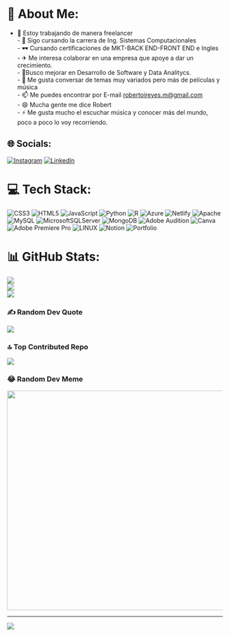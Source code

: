 # 💫 About Me:
- 🔭 Estoy trabajando de manera freelancer<br>- 🌱 Sigo cursando la carrera de Ing. Sistemas Computacionales<br>- 🕶 Cursando certificaciones de MKT-BACK END-FRONT END e Ingles<br>- ✈ Me interesa colaborar en una empresa que apoye a dar un crecimiento.<br>- 🤔Busco mejorar en Desarrollo de Software y Data Analitycs.<br>- 💬 Me gusta conversar de temas muy variados pero más de películas y música<br>- 📫 Me puedes encontrar por E-mail robertoireyes.m@gmail.com<br>- 😄 Mucha gente me dice Robert<br>- ⚡ Me gusta mucho el escuchar música y conocer más del mundo, poco a poco lo voy recorriendo. 


## 🌐 Socials:
[![Instagram](https://img.shields.io/badge/Instagram-%23E4405F.svg?logo=Instagram&logoColor=white)](https://instagram.com//rovert.lh/) [![LinkedIn](https://img.shields.io/badge/LinkedIn-%230077B5.svg?logo=linkedin&logoColor=white)](https://linkedin.com/in//in/roberto-reyes-ib/) 

# 💻 Tech Stack:
![CSS3](https://img.shields.io/badge/css3-%231572B6.svg?style=for-the-badge&logo=css3&logoColor=white) ![HTML5](https://img.shields.io/badge/html5-%23E34F26.svg?style=for-the-badge&logo=html5&logoColor=white) ![JavaScript](https://img.shields.io/badge/javascript-%23323330.svg?style=for-the-badge&logo=javascript&logoColor=%23F7DF1E) ![Python](https://img.shields.io/badge/python-3670A0?style=for-the-badge&logo=python&logoColor=ffdd54) ![R](https://img.shields.io/badge/r-%23276DC3.svg?style=for-the-badge&logo=r&logoColor=white) ![Azure](https://img.shields.io/badge/azure-%230072C6.svg?style=for-the-badge&logo=azure-devops&logoColor=white) ![Netlify](https://img.shields.io/badge/netlify-%23000000.svg?style=for-the-badge&logo=netlify&logoColor=#00C7B7) ![Apache](https://img.shields.io/badge/apache-%23D42029.svg?style=for-the-badge&logo=apache&logoColor=white) ![MySQL](https://img.shields.io/badge/mysql-%2300f.svg?style=for-the-badge&logo=mysql&logoColor=white) ![MicrosoftSQLServer](https://img.shields.io/badge/Microsoft%20SQL%20Sever-CC2927?style=for-the-badge&logo=microsoft%20sql%20server&logoColor=white) ![MongoDB](https://img.shields.io/badge/MongoDB-%234ea94b.svg?style=for-the-badge&logo=mongodb&logoColor=white) ![Adobe Audition](https://img.shields.io/badge/Adobe%20Audition-9999FF.svg?style=for-the-badge&logo=Adobe%20Audition&logoColor=white) ![Canva](https://img.shields.io/badge/Canva-%2300C4CC.svg?style=for-the-badge&logo=Canva&logoColor=white) ![Adobe Premiere Pro](https://img.shields.io/badge/Adobe%20Premiere%20Pro-9999FF.svg?style=for-the-badge&logo=Adobe%20Premiere%20Pro&logoColor=white) ![LINUX](https://img.shields.io/badge/Linux-FCC624?style=for-the-badge&logo=linux&logoColor=black) ![Notion](https://img.shields.io/badge/Notion-%23000000.svg?style=for-the-badge&logo=notion&logoColor=white) ![Portfolio](https://img.shields.io/badge/Portfolio-%23000000.svg?style=for-the-badge&logo=firefox&logoColor=#FF7139)
# 📊 GitHub Stats:
![](https://github-readme-stats.vercel.app/api?username=rovert-rh&theme=vue-dark&hide_border=false&include_all_commits=false&count_private=false)<br/>
![](https://github-readme-streak-stats.herokuapp.com/?user=rovert-rh&theme=vue-dark&hide_border=false)<br/>
![](https://github-readme-stats.vercel.app/api/top-langs/?username=rovert-rh&theme=vue-dark&hide_border=false&include_all_commits=false&count_private=false&layout=compact)

### ✍️ Random Dev Quote
![](https://quotes-github-readme.vercel.app/api?type=vetical&theme=dark)

### 🔝 Top Contributed Repo
![](https://github-contributor-stats.vercel.app/api?username=rovert-rh&limit=5&theme=dark&combine_all_yearly_contributions=true)

### 😂 Random Dev Meme
<img src="https://rm.up.railway.app/" width="512px"/>

---
[![](https://visitcount.itsvg.in/api?id=rovert-rh&icon=3&color=0)](https://visitcount.itsvg.in)

<!-- Proudly created with GPRM ( https://gprm.itsvg.in ) -->
